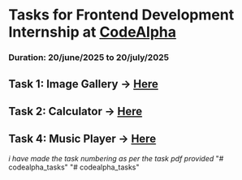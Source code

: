 # Tasks for Frontend Development Internship at [CodeAlpha](https://www.linkedin.com/company/codealpha/)
### Duration: 20/june/2025 to 20/july/2025

## Task 1: Image Gallery -> [Here](https://github.com/Kaameshwar-K/codealpha_tasks/tree/main/Task1_Image%20Gallery)
## Task 2: Calculator -> [Here](https://github.com/Kaameshwar-K/codealpha_tasks/tree/main/Task2_Calculator)
## Task 4: Music Player -> [Here](https://github.com/Kaameshwar-K/codealpha_tasks/tree/main/Task4_Music%20Player)

*i have made the task numbering as per the task pdf provided*
"# codealpha_tasks" 
"# codealpha_tasks" 
